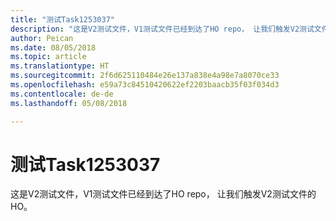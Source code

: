 ```yaml
---
title: "测试Task1253037"
description: "这是V2测试文件，V1测试文件已经到达了HO repo， 让我们触发V2测试文件的HO。"
author: Peican
ms.date: 08/05/2018
ms.topic: article
ms.translationtype: HT
ms.sourcegitcommit: 2f6d625110484e26e137a838e4a98e7a8070ce33
ms.openlocfilehash: e59a73c84510420622ef2203baacb35f03f034d3
ms.contentlocale: de-de
ms.lasthandoff: 05/08/2018

---
```


# 测试Task1253037

这是V2测试文件，V1测试文件已经到达了HO repo， 让我们触发V2测试文件的HO。


